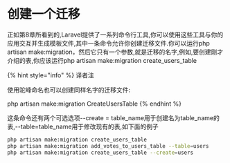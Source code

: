 # 创建一个迁移

正如第8章所看到的,Laravel提供了一系列命令行工具,你可以使用这些工具与你的应用交互并生成模板文件,其中一条命令允许你创建迁移文件.你可以运行php artisan make:migration，然后它只有一个参数,就是迁移的名字,例如,要创建刚才介绍的表,你应该运行php artisan make:migration create\_users\_table

{% hint style="info" %}
译者注

使用驼峰命名也可以创建同样名字的迁移文件:

php artisan make:migration CreateUsersTable
{% endhint %}

这条命令还有两个可选选项--create = table\_name用于创建名为table\_name的表,--table=table\_name用于修改现有的表,如下面的例子

```bash
php artisan make:migration create_users_table
php artisan make:migration add_votes_to_users_table --table=users
php artisan make:migration create_users_table --create=users
```

